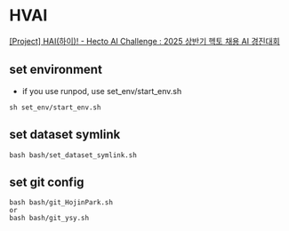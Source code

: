 # HVAI
[[Project] HAI(하이)! - Hecto AI Challenge : 2025 상반기 헥토 채용 AI 경진대회](https://dacon.io/competitions/official/236493/overview/description)


## set environment

- if you use runpod, use set_env/start_env.sh
```commandline
sh set_env/start_env.sh
```

## set dataset symlink
```commandline
bash bash/set_dataset_symlink.sh
```

## set git config
```commandline
bash bash/git_HojinPark.sh
or
bash bash/git_ysy.sh
```
